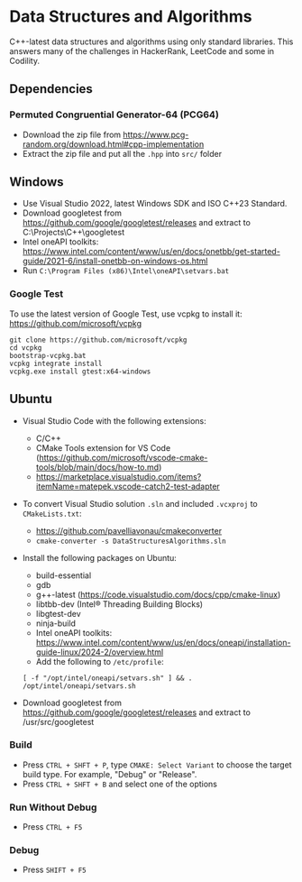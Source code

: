 # Data Structures and Algorithms

C++-latest data structures and algorithms using only standard libraries. This answers many of the challenges in HackerRank, LeetCode and some in Codility.

## Dependencies

### Permuted Congruential Generator-64 (PCG64)

- Download the zip file from https://www.pcg-random.org/download.html#cpp-implementation
- Extract the zip file and put all the `.hpp` into `src/` folder

## Windows

- Use Visual Studio 2022, latest Windows SDK and ISO C++23 Standard.
- Download googletest from https://github.com/google/googletest/releases and extract to C:\Projects\C++\googletest
- Intel oneAPI toolkits: https://www.intel.com/content/www/us/en/docs/onetbb/get-started-guide/2021-6/install-onetbb-on-windows-os.html
- Run `C:\Program Files (x86)\Intel\oneAPI\setvars.bat`

### Google Test

To use the latest version of Google Test, use vcpkg to install it: https://github.com/microsoft/vcpkg

```
git clone https://github.com/microsoft/vcpkg
cd vcpkg
bootstrap-vcpkg.bat
vcpkg integrate install
vcpkg.exe install gtest:x64-windows
```

## Ubuntu

- Visual Studio Code with the following extensions:

  - C/C++
  - CMake Tools extension for VS Code (https://github.com/microsoft/vscode-cmake-tools/blob/main/docs/how-to.md)
  - https://marketplace.visualstudio.com/items?itemName=matepek.vscode-catch2-test-adapter

- To convert Visual Studio solution `.sln` and included `.vcxproj` to `CMakeLists.txt`:

  - https://github.com/pavelliavonau/cmakeconverter
  - `cmake-converter -s DataStructuresAlgorithms.sln`

- Install the following packages on Ubuntu:

  - build-essential
  - gdb
  - g++-latest (https://code.visualstudio.com/docs/cpp/cmake-linux)
  - libtbb-dev (Intel® Threading Building Blocks)
  - libgtest-dev
  - ninja-build
  - Intel oneAPI toolkits: https://www.intel.com/content/www/us/en/docs/oneapi/installation-guide-linux/2024-2/overview.html
  - Add the following to `/etc/profile`:

  ```
  [ -f "/opt/intel/oneapi/setvars.sh" ] && . /opt/intel/oneapi/setvars.sh
  ```

- Download googletest from https://github.com/google/googletest/releases and extract to /usr/src/googletest

### Build

- Press `CTRL + SHFT + P`, type `CMAKE: Select Variant` to choose the target build type. For example, "Debug" or "Release".
- Press `CTRL + SHFT + B` and select one of the options

### Run Without Debug

- Press `CTRL + F5`

### Debug

- Press `SHIFT + F5`

